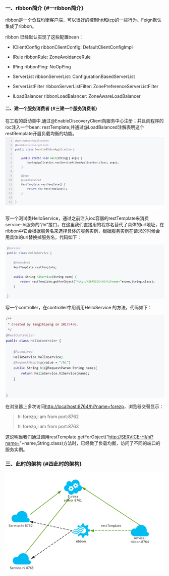 ### 一、ribbon简介 {#一ribbon简介}

ribbon是一个负载均衡客户端，可以很好的控制htt和tcp的一些行为。Feign默认集成了ribbon。

ribbon 已经默认实现了这些配置bean：

* IClientConfig ribbonClientConfig: DefaultClientConfigImpl

* IRule ribbonRule: ZoneAvoidanceRule

* IPing ribbonPing: NoOpPing

* ServerList ribbonServerList: ConfigurationBasedServerList

* ServerListFilter ribbonServerListFilter: ZonePreferenceServerListFilter

* ILoadBalancer ribbonLoadBalancer: ZoneAwareLoadBalancer



#### 二、建一个服务消费者 {#三建一个服务消费者}

在工程的启动类中,通过@EnableDiscoveryClient向服务中心注册；并且向程序的ioc注入一个bean: restTemplate;并通过@LoadBalanced注解表明这个restRemplate开启负载均衡的功能。![](/assets/import11.png)

写一个测试类HelloService，通过之前注入ioc容器的restTemplate来消费service-hi服务的“/hi”接口，在这里我们直接用的程序名替代了具体的url地址，在ribbon中它会根据服务名来选择具体的服务实例，根据服务实例在请求的时候会用具体的url替换掉服务名，代码如下：

![](/assets/import12.png)

写一个controller，在controller中用调用HelloService 的方法，代码如下：

![](/assets/import13.png)

在浏览器上多次访问[http://localhost:8764/hi?name=forezp](http://localhost:8764/hi?name=forezp)，浏览器交替显示：

> hi forezp,i am from port:8762
>
> hi forezp,i am from port:8763

这说明当我们通过调用restTemplate.getForObject\(“[http://SERVICE-HI/hi?name=](http://service-hi/hi?name=)“+name,String.class\)方法时，已经做了负载均衡，访问了不同的端口的服务实例。

### 三、此时的架构 {#四此时的架构}

![](/assets/import14.png)









